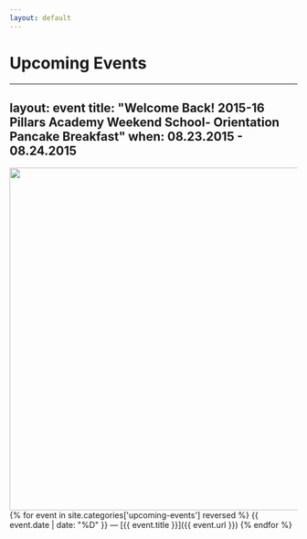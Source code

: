```yaml
---
layout: default
---
```


# Upcoming Events
---
layout: event
title: "Welcome Back! 2015-16 Pillars Academy Weekend School- Orientation Pancake Breakfast"
when: 08.23.2015 - 08.24.2015
---

<img src="https://cloud.githubusercontent.com/assets/11180395/8606204/0398ea6e-263f-11e5-8a85-3e8e129a4bd1.jpg" width="600" />
{% for event in site.categories['upcoming-events'] reversed %}
  {{ event.date | date: "%D" }} &mdash; [{{ event.title }}]({{ event.url }})
{% endfor %}
